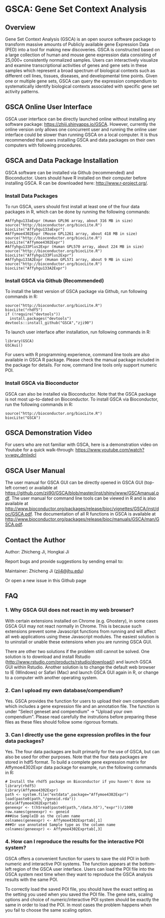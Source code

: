 GSCA: Gene Set Context Analysis
====

## Overview
Gene Set Context Analysis (GSCA) is an open source software package to transform massive amounts of Publicly available gene Expression Data (PED) into a tool for making new discoveries.  GSCA is constructed based on a large collection of human and mouse gene expression data consisting of 25,000+ consistently normalized samples. Users can interactively visualize and examine transcriptional activities of genes and gene sets in these samples
which represent a broad spectrum of biological contexts such as different cell lines, tissues, diseases, and developmental time points. Given one or multiple gene sets, GSCA can query the expression compendium to systematically identify biological contexts associated with specific gene set activity patterns. 

## GSCA Online User Interface
GSCA user interface can be directly launched online without installing any software package: https://zhiji.shinyapps.io/GSCA. However, currently the online version only allows one concurrent user and running the online user interface could be slower than running GSCA on a local computer. It is thus recommended that users installing GSCA and data packages on their own computers with following procedures.

## GSCA and Data Package Installation

GSCA software can be installed via Github (recommended) and Bioconductor. 
Users should have R installed on their computer before installing GSCA. R can be downloaded here: http://www.r-project.org/.

### Install Data Packages
To run GSCA, users should first install at least one of the four data packages in R, which can be done by running the following commands:
```{r }
#Affyhgu133aExpr (Human GPL96 array, about 316 MB in size) 
source("http://bioconductor.org/biocLite.R")
biocLite("Affyhgu133aExpr")
#Affymoe4302Expr (Mouse GPL1261 array, about 418 MB in size)
source("http://bioconductor.org/biocLite.R")
biocLite("Affymoe4302Expr")
#Affyhgu133Plus2Expr (Human GPL570 array, about 224 MB in size)
source("http://bioconductor.org/biocLite.R")
biocLite("Affyhgu133Plus2Expr")
#Affyhgu133A2Expr (Human GPL571 array, about 9 MB in size)
source("http://bioconductor.org/biocLite.R")
biocLite("Affyhgu133A2Expr")
```

### Install GSCA via Github (Recommended)
To install the latest version of GSCA package via Github, run following commands in R:
```{r }
source("http://bioconductor.org/biocLite.R")
biocLite("rhdf5")
if (!require("devtools"))
  install.packages("devtools")
devtools::install_github("GSCA","zji90")
```
To launch user interface after installation, run following commands in R:
```{r }
library(GSCA)
GSCAui()
```
For users with R programming experience, command line tools are also available in GSCA R package. Please check the manual package included in the package for details. For now, command line tools only support numeric POI.

### Install GSCA via Bioconductor
GSCA can also be installed via Bioconductor. Note that the GSCA package is not most up-to-dated on Bioconductor. To install GSCA via Bioconductor, run the following commands in R:
```{r }
source("http://bioconductor.org/biocLite.R")
biocLite("GSCA")
```

## GSCA Demonstration Video
For users who are not familiar with GSCA, here is a demonstration video on Youtube for a quick walk-through: https://www.youtube.com/watch?v=wqv_dmlxdcI

## GSCA User Manual
The user manual for GSCA GUI can be directly opened in GSCA GUI (top-left corner) or available at https://github.com/zji90/GSCA/blob/master/inst/shiny/www/GSCAmanual.pdf. The user manual for command line tools can be viewed in R and is also available at http://www.bioconductor.org/packages/release/bioc/vignettes/GSCA/inst/doc/GSCA.pdf. The documentation of all R functions in GSCA is available at http://www.bioconductor.org/packages/release/bioc/manuals/GSCA/man/GSCA.pdf.

## Contact the Author
Author: Zhicheng Ji, Hongkai Ji

Report bugs and provide suggestions by sending email to:

Maintainer: Zhicheng Ji (zji4@jhu.edu)

Or open a new issue in this Github page

## FAQ
### 1. Why GSCA GUI does not react in my web browser?
With certain extensions installed on Chrome (e.g. Ghostery), in some cases GSCA GUI may not react normally in Chrome. This is because such extensions prevent some Javascript functions from running and will affect all web applications using these Javascript modules. The easiest solution is to uninstall or unable these extensions when you are running GSCA GUI.

There are other two solutions if the problem still cannot be solved. One solution is to download and install Rstudio (http://www.rstudio.com/products/rstudio/download/) and launch GSCA GUI within Rstudio. Another solution is to change the default web browser to IE (Windows) or Safari (Mac) and launch GSCA GUI again in R, or change to a computer with another operating system. 

### 2. Can I upload my own database/compendium?
Yes. GSCA provides the function for users to upload their own compendium which includes a gene expression file and an annotation file. The function is under "Select geneset and compendium" -> "Upload your own compendium". Please read carefully the instrutions before preparing these files as these files should follow some rigorous formats.

### 3. Can I directly use the gene expression profiles in the four data packages?
Yes. The four data packages are built primarily for the use of GSCA, but can also be used for other purposes. Note that the four data packages are stored in hdf5 format.
To build a complete gene expression matrix for Affymoe4302Expr data package for example, run the following commands in R:
```{r }
# Install the rhdf5 package on Bioconductor if you haven't done so
library(rhdf5)
library(Affymoe4302Expr)
path <- system.file("extdata",package="Affymoe4302Expr")
load(paste0(path,"/geneid.rda"))
data(Affymoe4302Exprtab)
geneexpr <- t(h5read(paste0(path,"/data.h5"),"expr"))/1000
row.names(geneexpr) <- geneid
###Use SampleID as the column name
colnames(geneexpr) <- Affymoe4302Exprtab[,1]
###Or use annotated Sample type as the column name
colnames(geneexpr) <- Affymoe4302Exprtab[,3]
```

### 4. How can I reproduce the results for the interactive POI system?
GSCA offers a convenient function for users to save the old POI in both numeric and interactive POI systems. The function appears at the bottom-left region of the GSCA user interface. Users can load the POI file into the GSCA system next time when they want to reproduce the GSCA analysis results with the same POI.

To correctly load the saved POI file, you should have the exact setting as the setting you used when you saved the POI file. The gene sets, scaling options and choice of numeric/interactive POI system should be exactly the same in order to load the POI. In most cases the problem happens when you fail to choose the same scaling option.




